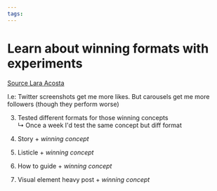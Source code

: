 ```yaml
---
tags: 
---
```

# Learn about winning formats with experiments
[Source Lara Acosta](https://www.linkedin.com/posts/laraacostar_this-strategy-is-boring-but-it-grows-your-ugcPost-7220751618860822528-edTs?utm_source=share&utm_medium=member_desktop)


I.e: Twitter screenshots get me more likes. But carousels get me more followers (though they perform worse)  
  
3. Tested different formats for those winning concepts  
↳ Once a week I'd test the same concept but diff format  
  
1. Story + *winning concept*
2. Listicle + *winning concept*
3. How to guide + *winning concept*
4. Visual element heavy post + *winning concept*